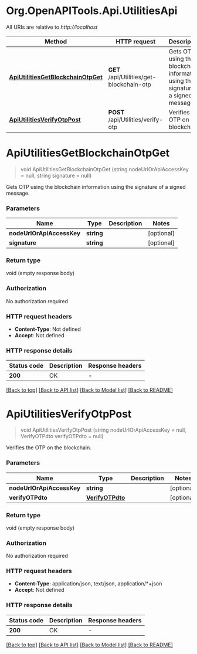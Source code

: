 # Org.OpenAPITools.Api.UtilitiesApi

All URIs are relative to *http://localhost*

| Method | HTTP request | Description |
|--------|--------------|-------------|
| [**ApiUtilitiesGetBlockchainOtpGet**](UtilitiesApi.md#apiutilitiesgetblockchainotpget) | **GET** /api/Utilities/get-blockchain-otp | Gets OTP using the blockchain information using the signature of a signed message. |
| [**ApiUtilitiesVerifyOtpPost**](UtilitiesApi.md#apiutilitiesverifyotppost) | **POST** /api/Utilities/verify-otp | Verifies the OTP on the blockchain. |

<a id="apiutilitiesgetblockchainotpget"></a>
# **ApiUtilitiesGetBlockchainOtpGet**
> void ApiUtilitiesGetBlockchainOtpGet (string nodeUrlOrApiAccessKey = null, string signature = null)

Gets OTP using the blockchain information using the signature of a signed message.


### Parameters

| Name | Type | Description | Notes |
|------|------|-------------|-------|
| **nodeUrlOrApiAccessKey** | **string** |  | [optional]  |
| **signature** | **string** |  | [optional]  |

### Return type

void (empty response body)

### Authorization

No authorization required

### HTTP request headers

 - **Content-Type**: Not defined
 - **Accept**: Not defined


### HTTP response details
| Status code | Description | Response headers |
|-------------|-------------|------------------|
| **200** | OK |  -  |

[[Back to top]](#) [[Back to API list]](../../README.md#documentation-for-api-endpoints) [[Back to Model list]](../../README.md#documentation-for-models) [[Back to README]](../../README.md)

<a id="apiutilitiesverifyotppost"></a>
# **ApiUtilitiesVerifyOtpPost**
> void ApiUtilitiesVerifyOtpPost (string nodeUrlOrApiAccessKey = null, VerifyOTPdto verifyOTPdto = null)

Verifies the OTP on the blockchain.


### Parameters

| Name | Type | Description | Notes |
|------|------|-------------|-------|
| **nodeUrlOrApiAccessKey** | **string** |  | [optional]  |
| **verifyOTPdto** | [**VerifyOTPdto**](VerifyOTPdto.md) |  | [optional]  |

### Return type

void (empty response body)

### Authorization

No authorization required

### HTTP request headers

 - **Content-Type**: application/json, text/json, application/*+json
 - **Accept**: Not defined


### HTTP response details
| Status code | Description | Response headers |
|-------------|-------------|------------------|
| **200** | OK |  -  |

[[Back to top]](#) [[Back to API list]](../../README.md#documentation-for-api-endpoints) [[Back to Model list]](../../README.md#documentation-for-models) [[Back to README]](../../README.md)

